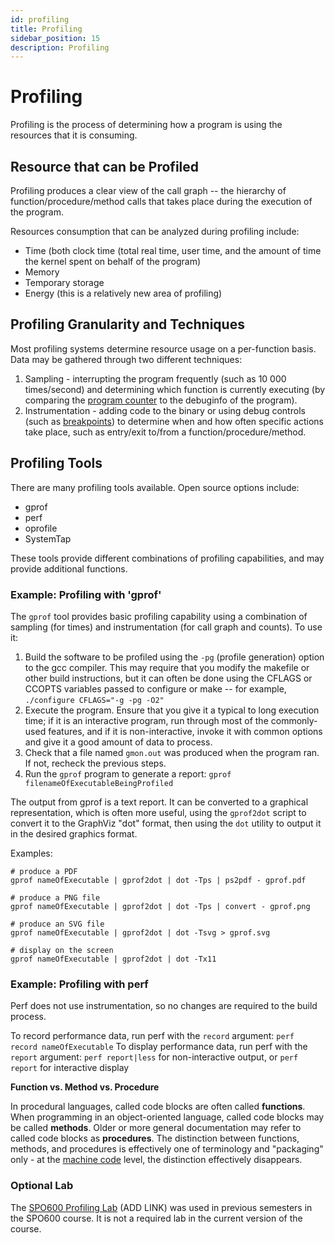 ```yaml
---
id: profiling
title: Profiling
sidebar_position: 15
description: Profiling
---
```


# Profiling

Profiling is the process of determining how a program is using the resources that it is consuming.

## Resource that can be Profiled

Profiling produces a clear view of the call graph -- the hierarchy of function/procedure/method calls that takes place during the execution of the program.

Resources consumption that can be analyzed during profiling include:

- Time (both clock time (total real time, user time, and the amount of time the kernel spent on behalf of the program)
- Memory
- Temporary storage
- Energy (this is a relatively new area of profiling)

## Profiling Granularity and Techniques

Most profiling systems determine resource usage on a per-function basis. Data may be gathered through two different techniques:

1. Sampling - interrupting the program frequently (such as 10 000 times/second) and determining which function is currently executing (by comparing the [program counter](/E-ComputerArchitecture/register.md#program-counter) to the debuginfo of the program).
2. Instrumentation - adding code to the binary or using debug controls (such as [breakpoints](/E-ComputerArchitecture/debugger.md)) to determine when and how often specific actions take place, such as entry/exit to/from a function/procedure/method.

## Profiling Tools

There are many profiling tools available. Open source options include:

- gprof
- perf
- oprofile
- SystemTap

These tools provide different combinations of profiling capabilities, and may provide additional functions.

### Example: Profiling with 'gprof'

The `gprof` tool provides basic profiling capability using a combination of sampling (for times) and instrumentation (for call graph and counts). To use it:

1. Build the software to be profiled using the `-pg` (profile generation) option to the gcc compiler. This may require that you modify the makefile or other build instructions, but it can often be done using the CFLAGS or CCOPTS variables passed to configure or make -- for example, `./configure CFLAGS="-g -pg -O2"`
2. Execute the program. Ensure that you give it a typical to long execution time; if it is an interactive program, run through most of the commonly-used features, and if it is non-interactive, invoke it with common options and give it a good amount of data to process.
3. Check that a file named `gmon.out` was produced when the program ran. If not, recheck the previous steps.
4. Run the `gprof` program to generate a report: `gprof filenameOfExecutableBeingProfiled`

The output from gprof is a text report. It can be converted to a graphical representation, which is often more useful, using the `gprof2dot` script to convert it to the GraphViz "dot" format, then using the `dot` utility to output it in the desired graphics format.

Examples:

```assembly
# produce a PDF
gprof nameOfExecutable | gprof2dot | dot -Tps | ps2pdf - gprof.pdf 

# produce a PNG file
gprof nameOfExecutable | gprof2dot | dot -Tps | convert - gprof.png

# produce an SVG file
gprof nameOfExecutable | gprof2dot | dot -Tsvg > gprof.svg

# display on the screen
gprof nameOfExecutable | gprof2dot | dot -Tx11
```

### Example: Profiling with perf

Perf does not use instrumentation, so no changes are required to the build process.

To record performance data, run perf with the `record` argument: `perf record nameOfExecutable` To display performance data, run perf with the `report` argument: `perf report|less` for non-interactive output, or `perf report` for interactive display

**Function vs. Method vs. Procedure**

In procedural languages, called code blocks are often called **functions**. When programming in an object-oriented language, called code blocks may be called **methods**. Older or more general documentation may refer to called code blocks as **procedures**. The distinction between functions, methods, and procedures is effectively one of terminology and "packaging" only - at the [machine code](/E-ComputerArchitecture/machine-language.md) level, the distinction effectively disappears.

### Optional Lab

The [SPO600 Profiling Lab]() (ADD LINK) was used in previous semesters in the SPO600 course. It is not a required lab in the current version of the course.
